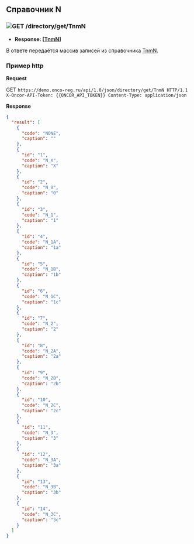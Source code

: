 ## Справочник N

### ![GET](../../../../img/get.png) /directory/get/TnmN
* **Response: [[TnmN](../../../../types/types.md#com.siams.med.api.TnmT)]**

В ответе передаётся массив записей из справочника [TnmN](../../../../types/types.md#com.siams.med.api.TnmN).

### Пример http

**Request**

GET `https://demo.onco-reg.ru/api/1.0/json/directory/get/TnmN HTTP/1.1
X-Oncor-API-Token: {{ONCOR_API_TOKEN}}
Content-Type: application/json`

**Response**
```json
{
  "result": [
    {
      "code": "NONE",
      "caption": ""
    },
    {
      "id": "1",
      "code": "N_X",
      "caption": "X"
    },
    {
      "id": "2",
      "code": "N_0",
      "caption": "0"
    },
    {
      "id": "3",
      "code": "N_1",
      "caption": "1"
    },
    {
      "id": "4",
      "code": "N_1A",
      "caption": "1a"
    },
    {
      "id": "5",
      "code": "N_1B",
      "caption": "1b"
    },
    {
      "id": "6",
      "code": "N_1C",
      "caption": "1c"
    },
    {
      "id": "7",
      "code": "N_2",
      "caption": "2"
    },
    {
      "id": "8",
      "code": "N_2A",
      "caption": "2a"
    },
    {
      "id": "9",
      "code": "N_2B",
      "caption": "2b"
    },
    {
      "id": "10",
      "code": "N_2C",
      "caption": "2c"
    },
    {
      "id": "11",
      "code": "N_3",
      "caption": "3"
    },
    {
      "id": "12",
      "code": "N_3A",
      "caption": "3a"
    },
    {
      "id": "13",
      "code": "N_3B",
      "caption": "3b"
    },
    {
      "id": "14",
      "code": "N_3C",
      "caption": "3c"
    }
  ]
}
```

